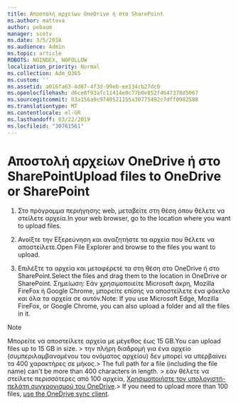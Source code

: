 ```yaml
---
title: Αποστολή αρχείων OneDrive ή στο SharePoint
ms.author: matteva
author: pebaum
manager: scotv
ms.date: 3/5/2018
ms.audience: Admin
ms.topic: article
ROBOTS: NOINDEX, NOFOLLOW
localization_priority: Normal
ms.collection: Adm_O365
ms.custom: ''
ms.assetid: a016fa63-4d87-4f3d-99eb-ee134cb27dc0
ms.openlocfilehash: d6ce8f93afc11414e0c77b0e852f4647378d5067
ms.sourcegitcommit: 03a156a9c9740521155a30775492c7dff0982588
ms.translationtype: MT
ms.contentlocale: el-GR
ms.lasthandoff: 03/22/2019
ms.locfileid: "30761561"
---
```

# <a name="upload-files-to-onedrive-or-sharepoint"></a><span data-ttu-id="84e82-102">Αποστολή αρχείων OneDrive ή στο SharePoint</span><span class="sxs-lookup"><span data-stu-id="84e82-102">Upload files to OneDrive or SharePoint</span></span>

1. <span data-ttu-id="84e82-103">Στο πρόγραμμα περιήγησης web, μεταβείτε στη θέση όπου θέλετε να στείλετε αρχεία.</span><span class="sxs-lookup"><span data-stu-id="84e82-103">In your web browser, go to the location where you want to upload files.</span></span>
    
2. <span data-ttu-id="84e82-104">Ανοίξτε την Εξερεύνηση και αναζητήστε τα αρχεία που θέλετε να αποστείλετε.</span><span class="sxs-lookup"><span data-stu-id="84e82-104">Open File Explorer and browse to the files you want to upload.</span></span>
    
3. <span data-ttu-id="84e82-105">Επιλέξτε τα αρχεία και μεταφέρετέ τα στη θέση στο OneDrive ή στο SharePoint.</span><span class="sxs-lookup"><span data-stu-id="84e82-105">Select the files and drag them to the location in OneDrive or SharePoint.</span></span> <span data-ttu-id="84e82-106">Σημείωση: Εάν χρησιμοποιείτε Microsoft άκρη, Mozilla FireFox ή Google Chrome, μπορείτε επίσης να αποστείλετε ένα φάκελο και όλα τα αρχεία σε αυτόν.</span><span class="sxs-lookup"><span data-stu-id="84e82-106">Note: If you use Microsoft Edge, Mozilla FireFox, or Google Chrome, you can also upload a folder and all the files in it.</span></span>
    
> [!NOTE]
>  <span data-ttu-id="84e82-107">Μπορείτε να αποστείλετε αρχεία με μέγεθος έως 15 GB.</span><span class="sxs-lookup"><span data-stu-id="84e82-107">You can upload files up to 15 GB in size.</span></span> <span data-ttu-id="84e82-108">> την πλήρη διαδρομή για ένα αρχείο (συμπεριλαμβανομένου του ονόματος αρχείου) δεν μπορεί να υπερβαίνει τα 400 χαρακτήρες σε μήκος.</span><span class="sxs-lookup"><span data-stu-id="84e82-108">>  The full path for a file (including the file name) can't be more than 400 characters in length.</span></span> <span data-ttu-id="84e82-109">> εάν θέλετε να στείλετε περισσότερες από 100 αρχεία, [Χρησιμοποιήστε τον υπολογιστή-πελάτη συγχρονισμού του OneDrive](https://go.microsoft.com/fwlink/?linkid=866427).</span><span class="sxs-lookup"><span data-stu-id="84e82-109">>  If you need to upload more than 100 files, [use the OneDrive sync client](https://go.microsoft.com/fwlink/?linkid=866427).</span></span> 
  

